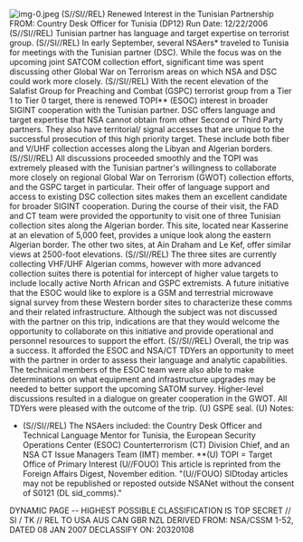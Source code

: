 ![img-0.jpeg](img-0.jpeg)
(S//SI//REL) Renewed Interest in the Tunisian Partnership
FROM:
Country Desk Officer for Tunisia (DP12)
Run Date: 12/22/2006
(S//SI//REL) Tunisian partner has language and target expertise on terrorist group.
(S//SI//REL) In early September, several NSAers* traveled to Tunisia for meetings with the Tunisian partner (DSC). While the focus was on the upcoming joint SATCOM collection effort, significant time was spent discussing other Global War on Terrorism areas on which NSA and DSC could work more closely.
(S//SI//REL) With the recent elevation of the Salafist Group for Preaching and Combat (GSPC) terrorist group from a Tier 1 to Tier 0 target, there is renewed TOPI** (ESOC) interest in broader SIGINT cooperation with the Tunisian partner. DSC offers language and target expertise that NSA cannot obtain from other Second or Third Party partners. They also have territorial/ signal accesses that are unique to the successful prosecution of this high priority target. These include both fiber and V/UHF collection accesses along the Libyan and Algerian borders.
(S//SI//REL) All discussions proceeded smoothly and the TOPI was extremely pleased with the Tunisian partner's willingness to collaborate more closely on regional Global War on Terrorism (GWOT) collection efforts, and the GSPC target in particular. Their offer of language support and access to existing DSC collection sites makes them an excellent candidate for broader SIGINT cooperation. During the course of their visit, the FAD and CT team were provided the opportunity to visit one of three Tunisian collection sites along the Algerian border. This site, located near Kasserine at an elevation of 5,000 feet, provides a unique look along the eastern Algerian border. The other two sites, at Ain Draham and Le Kef, offer similar views at 2500-foot elevations.
(S//SI//REL) The three sites are currently collecting VHF/UHF Algerian comms, however with more advanced collection suites there is potential for intercept of higher value targets to include locally active North African and GSPC extremists. A future initiative that the ESOC would like to explore is a GSM and terrestrial microwave signal survey from these Western border sites to characterize these comms and their related infrastructure. Although the subject was not discussed with the partner on this trip, indications are that they would welcome the opportunity to collaborate on this initiative and provide operational and personnel resources to support the effort.
(S//SI//REL) Overall, the trip was a success. It afforded the ESOC and NSA/CT TDYers an opportunity to meet with the partner in order to assess their language and analytic capabilities. The technical members of the ESOC team were also able to make determinations on what equipment and infrastructure upgrades may be needed to better support the upcoming SATOM survey. Higher-level discussions resulted in a dialogue on greater cooperation in the GWOT. All TDYers were pleased with the outcome of the trip.
(U) GSPE seal.
(U) Notes:

* (S//SI//REL) The NSAers included: the Country Desk Officer and Technical Language Mentor for Tunisia, the European Security Operations Center (ESOC) Counterterrorism (CT) Division Chief, and an NSA CT Issue Managers Team (IMT) member.
**(U) TOPI = Target Office of Primary Interest
(U//FOUO) This article is reprinted from the Foreign Affairs Digest, November edition.
"(U//FOUO) SIDtoday articles may not be republished or reposted outside NSANet without the consent of S0121 (DL sid_comms)."

DYNAMIC PAGE -- HIGHEST POSSIBLE CLASSIFICATION IS TOP SECRET // SI / TK // REL TO USA AUS CAN GBR NZL
DERIVED FROM: NSA/CSSM 1-52, DATED 08 JAN 2007 DECLASSIFY ON: 20320108
